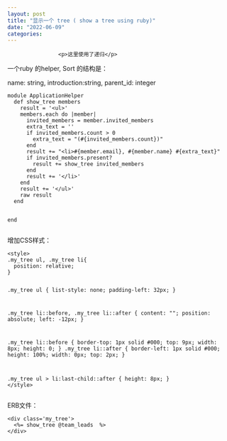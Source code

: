 ```yaml
---
layout: post
title: "显示一个 tree ( show a tree using ruby)"
date: "2022-06-09"
categories: 
---
```


                    <p>这里使用了递归</p> 
<p>一个ruby 的helper, Sort 的结构是：</p> 
<p>name: string, introduction:string, parent_id: integer</p> 
<pre><code class="language-ruby">module ApplicationHelper
  def show_tree members
    result = '&lt;ul&gt;'
    members.each do |member|
      invited_members = member.invited_members
      extra_text = ''
      if invited_members.count &gt; 0 
        extra_text = "(#{invited_members.count})"
      end 
      result += "&lt;li&gt;#{member.email}, #{member.name} #{extra_text}"
      if invited_members.present?
        result += show_tree invited_members
      end 
      result += '&lt;/li&gt;'
    end 
    result += '&lt;/ul&gt;'
    raw result
  end 

end</code></pre> 
<p>增加CSS样式：</p> 
<pre><code class="language-html">&lt;style&gt;
.my_tree ul, .my_tree li{ 
  position: relative;
}

.my_tree ul {
  list-style: none;
  padding-left: 32px;
}

.my_tree li::before, .my_tree li::after {
    content: ""; 
    position: absolute;
    left: -12px;
}

.my_tree li::before {
  border-top: 1px solid #000;
  top: 9px;
  width: 8px;
  height: 0;
}
.my_tree li::after {
    border-left: 1px solid #000;
    height: 100%;
    width: 0px;
    top: 2px;
}

.my_tree ul &gt; li:last-child::after {
    height: 8px;
}
&lt;/style&gt;</code></pre> 
<p>ERB文件：</p> 
<pre><code class="language-html">&lt;div class='my_tree'&gt;
  &lt;%= show_tree @team_leads  %&gt;
&lt;/div&gt;
</code></pre> 
<p></p>
                
